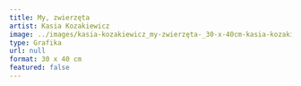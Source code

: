 ```yaml
---
title: My, zwierzęta
artist: Kasia Kozakiewicz
image: ../images/kasia-kozakiewicz_my-zwierzęta-_30-x-40cm-kasia-kozakiewicz.jpg
type: Grafika
url: null
format: 30 x 40 cm
featured: false
---
```

